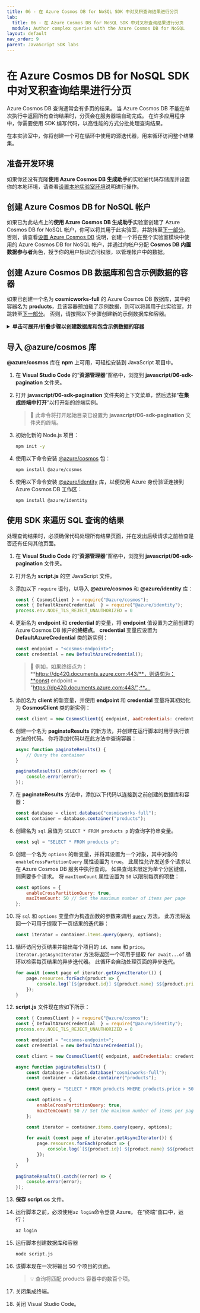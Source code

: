 ```yaml
---
title: 06 - 在 Azure Cosmos DB for NoSQL SDK 中对叉积查询结果进行分页
lab:
  title: 06 - 在 Azure Cosmos DB for NoSQL SDK 中对叉积查询结果进行分页
  module: Author complex queries with the Azure Cosmos DB for NoSQL
layout: default
nav_order: 9
parent: JavaScript SDK labs
---
```


# 在 Azure Cosmos DB for NoSQL SDK 中对叉积查询结果进行分页

Azure Cosmos DB 查询通常会有多页的结果。 当 Azure Cosmos DB 不能在单次执行中返回所有查询结果时，分页会在服务器端自动完成。 在许多应用程序中，你需要使用 SDK 编写代码，以高性能的方式分批处理查询结果。

在本实验室中，你将创建一个可在循环中使用的源迭代器，用来循环访问整个结果集。

## 准备开发环境

如果你还没有克隆**使用 Azure Cosmos DB 生成助手**的实验室代码存储库并设置你的本地环境，请查看[设置本地实验室环境](00-setup-lab-environment.md)说明进行操作。

## 创建 Azure Cosmos DB for NoSQL 帐户

如果已为此站点上的**使用 Azure Cosmos DB 生成助手**实验室创建了 Azure Cosmos DB for NoSQL 帐户，你可以将其用于此实验室，并跳转至[下一部分](#create-azure-cosmos-db-database-and-container-with-sample-data)。 否则，请查看[设置 Azure Cosmos DB](../../common/instructions/00-setup-cosmos-db.md) 说明，创建一个将在整个实验室模块中使用的 Azure Cosmos DB for NoSQL 帐户，并通过向帐户分配 **Cosmos DB 内置数据参与者**角色，授予你的用户标识访问权限，以管理帐户中的数据。

## 创建 Azure Cosmos DB 数据库和包含示例数据的容器

如果已创建一个名为 **cosmicworks-full** 的 Azure Cosmos DB 数据库，其中的容器名为 **products**，且该容器预加载了示例数据，则可以将其用于此实验室，并跳转至[下一部分](#import-the-azurecosmos-library)。 否则，请按照以下步骤创建新的示例数据库和容器。

<details markdown=1>
<summary markdown="span"><strong>单击可展开/折叠步骤以创建数据库和包含示例数据的容器</strong></summary>

1. 在新创建的 **Azure Cosmos DB** 帐户资源中，导航到“**数据资源管理器**”窗格。

1. 在“**数据资源管理器**”的主页中，选择“**启动快速入门**”。

1. 在“**新容器**”窗体中，输入以下值：

    - **数据库 ID**：`cosmicworks-full`
    - **容器 ID**：`products`
    - **分区键**：`/categoryId`
    - **分析存储**：`Off`

1. 选择“**确定**”创建新容器。 此过程在创建资源，以及为容器预加载示例产品数据时将需要花费一两分钟的时间。

1. 使浏览器选项卡保持打开状态，因为我们稍后将返回这里。

1. 切回到 Visual Studio Code****。

</details>

## 导入 @azure/cosmos 库

**@azure/cosmos** 库在 **npm** 上可用，可轻松安装到 JavaScript 项目中。

1. 在 **Visual Studio Code** 的“**资源管理器**”窗格中，浏览到 **javascript/06-sdk-pagination** 文件夹。

1. 打开 **javascript/06-sdk-pagination** 文件夹的上下文菜单，然后选择“**在集成终端中打开**”以打开新的终端实例。

    > &#128221; 此命令将打开起始目录已设置为 **javascript/06-sdk-pagination** 文件夹的终端。

1. 初始化新的 Node.js 项目：

    ```bash
    npm init -y
    ```

1. 使用以下命令安装 [@azure/cosmos][npmjs.com/package/@azure/cosmos] 包：

    ```bash
    npm install @azure/cosmos
    ```

1. 使用以下命令安装 [@azure/identity][npmjs.com/package/@azure/identity] 库，以便使用 Azure 身份验证连接到 Azure Cosmos DB 工作区：

    ```bash
    npm install @azure/identity
    ```

## 使用 SDK 来遍历 SQL 查询的结果

处理查询结果时，必须确保代码处理所有结果页面，并在发出后续请求之前检查是否还有任何其他页面。

1. 在 **Visual Studio Code** 的“**资源管理器**”窗格中，浏览到 **javascript/06-sdk-pagination** 文件夹。

1. 打开名为 **script.js** 的空 JavaScript 文件。

1. 添加以下 `require` 语句，以导入 **@azure/cosmos** 和 **@azure/identity** 库：

    ```javascript
    const { CosmosClient } = require("@azure/cosmos");
    const { DefaultAzureCredential  } = require("@azure/identity");
    process.env.NODE_TLS_REJECT_UNAUTHORIZED = 0
    ```

1. 更新名为 **endpoint** 和 **credential** 的变量，将 **endpoint** 值设置为之前创建的 Azure Cosmos DB 帐户的**终结点**。 **credential** 变量应设置为 **DefaultAzureCredential** 类的新实例：

    ```javascript
    const endpoint = "<cosmos-endpoint>";
    const credential = new DefaultAzureCredential();
    ```

    > &#128221; 例如，如果终结点为：**https://dp420.documents.azure.com:443/**，则语句为：**const endpoint = "https://dp420.documents.azure.com:443/";**。

1. 添加名为 **client** 的新变量，并使用 **endpoint** 和 **credential** 变量将其初始化为 **CosmosClient** 类的新实例：

    ```javascript
    const client = new CosmosClient({ endpoint, aadCredentials: credential });
    ```

1. 创建一个名为 **paginateResults** 的新方法，并创建在运行脚本时用于执行该方法的代码。 你将添加代码以在此方法中查询容器：

    ```javascript
    async function paginateResults() {
        // Query the container
    }

    paginateResults().catch((error) => {
        console.error(error);
    });
    ```

1. 在 **paginateResults** 方法中，添加以下代码以连接到之前创建的数据库和容器：

    ```javascript
    const database = client.database("cosmicworks-full");
    const container = database.container("products");
    ```

1. 创建名为 `sql` 且值为 `SELECT * FROM products p` 的查询字符串变量。

    ```javascript
    const sql = "SELECT * FROM products p";
    ```

1. 创建一个名为 `options` 的新变量，并将其设置为一个对象，其中对象的 `enableCrossPartitionQuery` 属性设置为 `true`。 此属性允许发送多个请求以在 Azure Cosmos DB 服务中执行查询。 如果查询未限定为单个分区键值，则需要多个请求。 将 `maxItemCount` 属性设置为 `50` 以限制每页的项数：

    ```javascript
    const options = {
        enableCrossPartitionQuery: true,
        maxItemCount: 50 // Set the maximum number of items per page
    };
    ```

1. 将 `sql` 和 `options` 变量作为构造函数的参数来调用 [`query`](https://learn.microsoft.com/javascript/api/%40azure/cosmos/items?view=azure-node-latest#@azure-cosmos-items-query-1) 方法。 此方法将返回一个可用于提取下一页结果的迭代器：

    ```javascript
    const iterator = container.items.query(query, options);
    ```

1. 循环访问分页结果并输出每个项目的 `id`、`name` 和 `price`。 `iterator.getAsyncIterator` 方法将返回一个可用于提取 `for await...of` 循环以检索每页结果的异步迭代器。 此循环会自动处理页面的异步迭代。

    ```javascript
    for await (const page of iterator.getAsyncIterator()) {
        page.resources.forEach(product => {
            console.log(`[${product.id}] ${product.name} $${product.price.toFixed(2)}`);
        });
    }
    ```

1. **script.js** 文件现在应如下所示：

    ```javascript
    const { CosmosClient } = require("@azure/cosmos");
    const { DefaultAzureCredential  } = require("@azure/identity");
    process.env.NODE_TLS_REJECT_UNAUTHORIZED = 0

    const endpoint = "<cosmos-endpoint>";
    const credential = new DefaultAzureCredential();

    const client = new CosmosClient({ endpoint, aadCredentials: credential });

    async function paginateResults() {
        const database = client.database("cosmicworks-full");
        const container = database.container("products");
        
        const query = "SELECT * FROM products WHERE products.price > 500";

        const options = {
            enableCrossPartitionQuery: true,
            maxItemCount: 50 // Set the maximum number of items per page
        };
        
        const iterator = container.items.query(query, options);

        for await (const page of iterator.getAsyncIterator()) {
            page.resources.forEach(product => {
                console.log(`[${product.id}] ${product.name} $${product.price.toFixed(2)}`);
            });
        }
    }
    
    paginateResults().catch((error) => {
        console.error(error);
    });
    ```

1. **保存** **script.cs** 文件。

1. 运行脚本之前，必须使用`az login`命令登录 Azure。 在“终端”窗口中，运行：

    ```bash
    az login
    ```

1. 运行脚本创建数据库和容器

    ```bash
    node script.js
    ```

1. 该脚本现在一次将输出 50 个项目的页面。

    > &#128161; 查询将匹配 products 容器中的数百个项。

1. 关闭集成终端。

1. 关闭 Visual Studio Code。

[code.visualstudio.com/docs/getstarted]: https://code.visualstudio.com/docs/getstarted/tips-and-tricks
[npmjs.com/package/@azure/cosmos]: https://www.npmjs.com/package/@azure/cosmos
[npmjs.com/package/@azure/identity]: https://www.npmjs.com/package/@azure/identity
